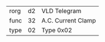 
|    |   |   |
| -- | - | - |
| rorg | d2 | VLD Telegram |
| func | 32 | A.C. Current Clamp |
| type | 02 | Type 0x02 |
